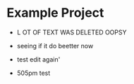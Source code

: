 # Example Project

-  L OT OF TEXT WAS DELETED OOPSY
- seeing if it do beetter now
- test edit again'

- 505pm test